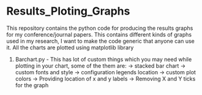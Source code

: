 # Results_Ploting_Graphs
This repository contains the python code for producing the results graphs for my conference/journal papers. This contains different kinds of graphs used in my research, I want to make the code generic that anyone can use it.
All the charts are plotted using matplotlib library
1. Barchart.py - This has lot of custom things which you may need while plotting in your chart, some of the them are:
   -> stacked bar chart
   -> custom fonts and style
   -> configuration legends location
   -> custom plot colors 
   -> Providing location of x and y labels 
   -> Removing X and Y ticks for the graph
